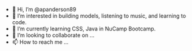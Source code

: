 - 👋 Hi, I’m @apanderson89
- 👀 I’m interested in building models, listening to music, and learning to code.
- 🌱 I’m currently learning CSS, Java in NuCamp Bootcamp.
- 💞️ I’m looking to collaborate on ...
- 📫 How to reach me ...

<!---
apanderson89/apanderson89 is a ✨ special ✨ repository because its `README.md` (this file) appears on your GitHub profile.
You can click the Preview link to take a look at your changes.
--->
